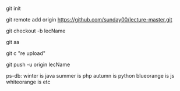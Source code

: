 git init

git remote add origin https://github.com/sunday00/lecture-master.git

git checkout -b lecName

git aa

git c "re upload"

git push -u origin lecName

ps-db:
winter is java
summer is php
autumn is python
blueorange is js
whiteorange is etc
